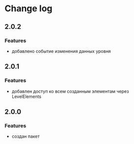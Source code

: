 # Change log

## 2.0.2

### Features

* добавлено событие изменения данных уровня

## 2.0.1

### Features

* добавлен доступ ко всем созданным элементам через LevelElements

## 2.0.0

### Features

* создан пакет
